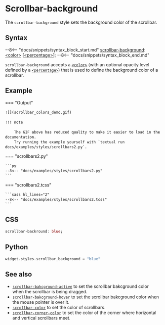 # Scrollbar-background

The `scrollbar-background` style sets the background color of the scrollbar.
## Syntax

--8<-- "docs/snippets/syntax_block_start.md"
<a href="./scrollbar_background">scrollbar-background</a>: <a href="../../css_types/color">&lt;color&gt;</a> [<a href="../../css_types/percentage">&lt;percentage&gt;</a>];
--8<-- "docs/snippets/syntax_block_end.md"

`scrollbar-background` accepts a [`<color>`](../../css_types/color.md) (with an optional opacity level defined by a [`<percentage>`](../../css_types/percentage.md)) that is used to define the background color of a scrollbar.

## Example

=== "Output"

    ![](scrollbar_colors_demo.gif)

    !!! note

        The GIF above has reduced quality to make it easier to load in the documentation.
        Try running the example yourself with `textual run docs/examples/styles/scrollbars2.py`.

=== "scrollbars2.py"

    ```py
    --8<-- "docs/examples/styles/scrollbars2.py"
    ```

=== "scrollbars2.tcss"

    ```sass hl_lines="2"
    --8<-- "docs/examples/styles/scrollbars2.tcss"
    ```

## CSS

```sass
scrollbar-backround: blue;
```

## Python

```py
widget.styles.scrollbar_background = "blue"
```

## See also

 - [`scrollbar-bakcground-active`](./scrollbar_color_active.md) to set the scrollbar bakcground color when the scrollbar is being dragged.
 - [`scrollbar-bakcground-hover`](./scrollbar_color_hover.md) to set the scrollbar bakcground color when the mouse pointer is over it.
 - [`scrollbar-color`](./scrollbar_color.md) to set the color of scrollbars.
 - [`scrollbar-corner-color`](./scrollbar_corner_color.md) to set the color of the corner where horizontal and vertical scrollbars meet.
